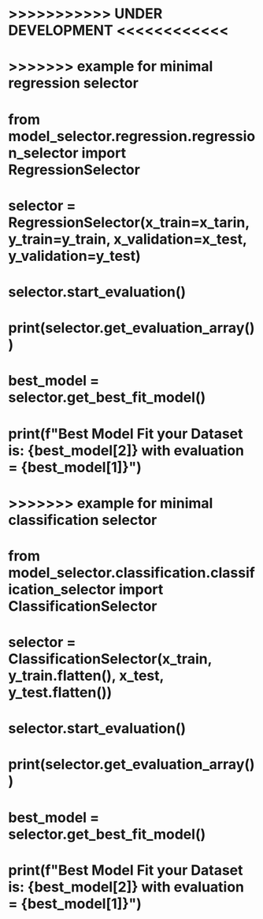 # >>>>>>>>>>> UNDER DEVELOPMENT <<<<<<<<<<<<

# >>>>>>> example for minimal regression selector

# from model_selector.regression.regression_selector import RegressionSelector
# selector = RegressionSelector(x_train=x_tarin, y_train=y_train, x_validation=x_test, y_validation=y_test)
# selector.start_evaluation()
# print(selector.get_evaluation_array())
# best_model = selector.get_best_fit_model()
# print(f"Best Model Fit your Dataset is: {best_model[2]} with evaluation = {best_model[1]}")
#

# >>>>>>> example for minimal classification selector

# from model_selector.classification.classification_selector import ClassificationSelector
# selector = ClassificationSelector(x_train, y_train.flatten(), x_test, y_test.flatten())
# selector.start_evaluation()
# print(selector.get_evaluation_array())
# best_model = selector.get_best_fit_model()
# print(f"Best Model Fit your Dataset is: {best_model[2]} with evaluation = {best_model[1]}")
#
